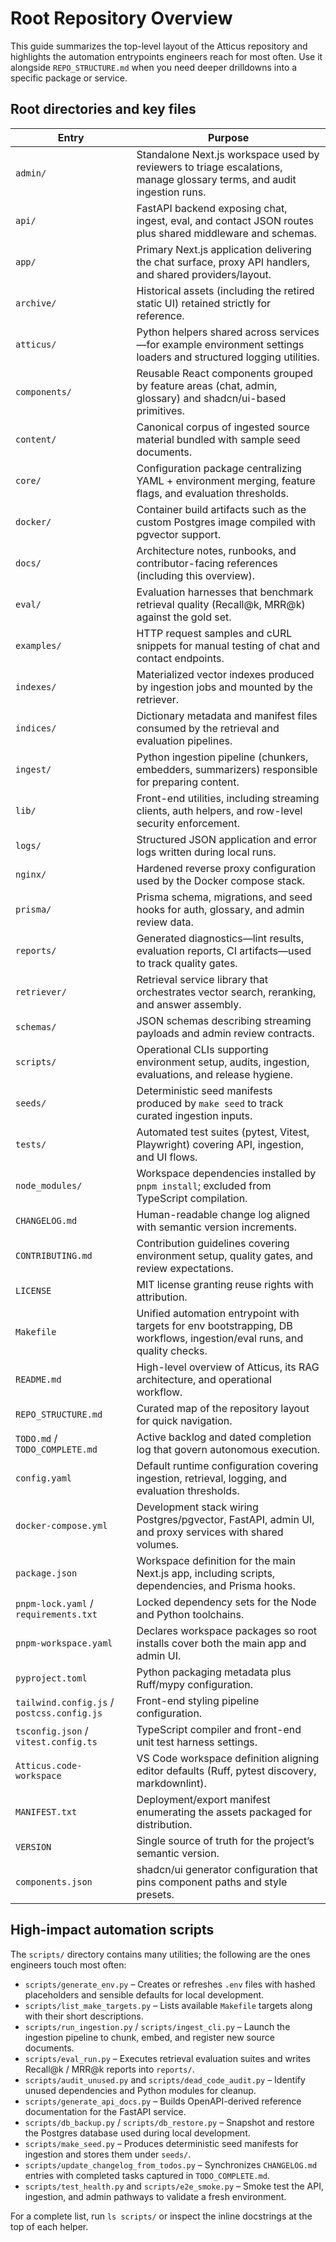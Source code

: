 # Root Repository Overview

This guide summarizes the top-level layout of the Atticus repository and highlights the automation entrypoints engineers reach for most often. Use it alongside `REPO_STRUCTURE.md` when you need deeper drilldowns into a specific package or service.

## Root directories and key files

| Entry | Purpose |
| ----- | ------- |
| `admin/` | Standalone Next.js workspace used by reviewers to triage escalations, manage glossary terms, and audit ingestion runs. |
| `api/` | FastAPI backend exposing chat, ingest, eval, and contact JSON routes plus shared middleware and schemas. |
| `app/` | Primary Next.js application delivering the chat surface, proxy API handlers, and shared providers/layout. |
| `archive/` | Historical assets (including the retired static UI) retained strictly for reference. |
| `atticus/` | Python helpers shared across services—for example environment settings loaders and structured logging utilities. |
| `components/` | Reusable React components grouped by feature areas (chat, admin, glossary) and shadcn/ui-based primitives. |
| `content/` | Canonical corpus of ingested source material bundled with sample seed documents. |
| `core/` | Configuration package centralizing YAML + environment merging, feature flags, and evaluation thresholds. |
| `docker/` | Container build artifacts such as the custom Postgres image compiled with pgvector support. |
| `docs/` | Architecture notes, runbooks, and contributor-facing references (including this overview). |
| `eval/` | Evaluation harnesses that benchmark retrieval quality (Recall@k, MRR@k) against the gold set. |
| `examples/` | HTTP request samples and cURL snippets for manual testing of chat and contact endpoints. |
| `indexes/` | Materialized vector indexes produced by ingestion jobs and mounted by the retriever. |
| `indices/` | Dictionary metadata and manifest files consumed by the retrieval and evaluation pipelines. |
| `ingest/` | Python ingestion pipeline (chunkers, embedders, summarizers) responsible for preparing content. |
| `lib/` | Front-end utilities, including streaming clients, auth helpers, and row-level security enforcement. |
| `logs/` | Structured JSON application and error logs written during local runs. |
| `nginx/` | Hardened reverse proxy configuration used by the Docker compose stack. |
| `prisma/` | Prisma schema, migrations, and seed hooks for auth, glossary, and admin review data. |
| `reports/` | Generated diagnostics—lint results, evaluation reports, CI artifacts—used to track quality gates. |
| `retriever/` | Retrieval service library that orchestrates vector search, reranking, and answer assembly. |
| `schemas/` | JSON schemas describing streaming payloads and admin review contracts. |
| `scripts/` | Operational CLIs supporting environment setup, audits, ingestion, evaluations, and release hygiene. |
| `seeds/` | Deterministic seed manifests produced by `make seed` to track curated ingestion inputs. |
| `tests/` | Automated test suites (pytest, Vitest, Playwright) covering API, ingestion, and UI flows. |
| `node_modules/` | Workspace dependencies installed by `pnpm install`; excluded from TypeScript compilation. |
| `CHANGELOG.md` | Human-readable change log aligned with semantic version increments. |
| `CONTRIBUTING.md` | Contribution guidelines covering environment setup, quality gates, and review expectations. |
| `LICENSE` | MIT license granting reuse rights with attribution. |
| `Makefile` | Unified automation entrypoint with targets for env bootstrapping, DB workflows, ingestion/eval runs, and quality checks. |
| `README.md` | High-level overview of Atticus, its RAG architecture, and operational workflow. |
| `REPO_STRUCTURE.md` | Curated map of the repository layout for quick navigation. |
| `TODO.md` / `TODO_COMPLETE.md` | Active backlog and dated completion log that govern autonomous execution. |
| `config.yaml` | Default runtime configuration covering ingestion, retrieval, logging, and evaluation thresholds. |
| `docker-compose.yml` | Development stack wiring Postgres/pgvector, FastAPI, admin UI, and proxy services with shared volumes. |
| `package.json` | Workspace definition for the main Next.js app, including scripts, dependencies, and Prisma hooks. |
| `pnpm-lock.yaml` / `requirements.txt` | Locked dependency sets for the Node and Python toolchains. |
| `pnpm-workspace.yaml` | Declares workspace packages so root installs cover both the main app and admin UI. |
| `pyproject.toml` | Python packaging metadata plus Ruff/mypy configuration. |
| `tailwind.config.js` / `postcss.config.js` | Front-end styling pipeline configuration. |
| `tsconfig.json` / `vitest.config.ts` | TypeScript compiler and front-end unit test harness settings. |
| `Atticus.code-workspace` | VS Code workspace definition aligning editor defaults (Ruff, pytest discovery, markdownlint). |
| `MANIFEST.txt` | Deployment/export manifest enumerating the assets packaged for distribution. |
| `VERSION` | Single source of truth for the project’s semantic version. |
| `components.json` | shadcn/ui generator configuration that pins component paths and style presets. |

## High-impact automation scripts

The `scripts/` directory contains many utilities; the following are the ones engineers touch most often:

- `scripts/generate_env.py` – Creates or refreshes `.env` files with hashed placeholders and sensible defaults for local development.
- `scripts/list_make_targets.py` – Lists available `Makefile` targets along with their short descriptions.
- `scripts/run_ingestion.py` / `scripts/ingest_cli.py` – Launch the ingestion pipeline to chunk, embed, and register new source documents.
- `scripts/eval_run.py` – Executes retrieval evaluation suites and writes Recall@k / MRR@k reports into `reports/`.
- `scripts/audit_unused.py` and `scripts/dead_code_audit.py` – Identify unused dependencies and Python modules for cleanup.
- `scripts/generate_api_docs.py` – Builds OpenAPI-derived reference documentation for the FastAPI service.
- `scripts/db_backup.py` / `scripts/db_restore.py` – Snapshot and restore the Postgres database used during local development.
- `scripts/make_seed.py` – Produces deterministic seed manifests for ingestion and stores them under `seeds/`.
- `scripts/update_changelog_from_todos.py` – Synchronizes `CHANGELOG.md` entries with completed tasks captured in `TODO_COMPLETE.md`.
- `scripts/test_health.py` and `scripts/e2e_smoke.py` – Smoke test the API, ingestion, and admin pathways to validate a fresh environment.

For a complete list, run `ls scripts/` or inspect the inline docstrings at the top of each helper.
